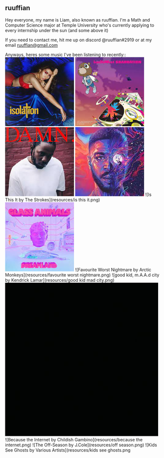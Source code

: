 ## ruuffian
Hey everyone, my name is Liam, also known as ruuffian. I'm a Math and Computer Science major at Temple University who's currently applying to every internship under the sun (and some above it)

If you need to contact me, hit me up on discord @ruuffian#2919 or at my email ruuffian@gmail.com

Anyways, heres some music I've been listening to recently::
![Isolation by Kali Uchis](resources/isolation.png)
![Graduation by Kanye](resources/graduation.png)
![DAMN by Kendrick Lamar](resources/DAMN.png)
![Man on the Moon 3 by Kid Cudi](resources/MOTM3.png)
![Is This It by The Strokes](resources/is this it.png)
![Dreamland by Glass Animals](resources/dreamland.png)
![Favourite Worst Nightmare by Arctic Monkeys](resources/favourite worst nightmare.png)
![good kid, m.A.A.d city by Kendrick Lamar](resources/good kid mad city.png)
![Donda by Kanye](resources/donda.png)
![Because the Internet by Childish Gambino](resources/because the internet.png)
![The Off-Season by J.Cole](resources/off season.png)
![Kids See Ghosts by Various Artists](resources/kids see ghosts.png
